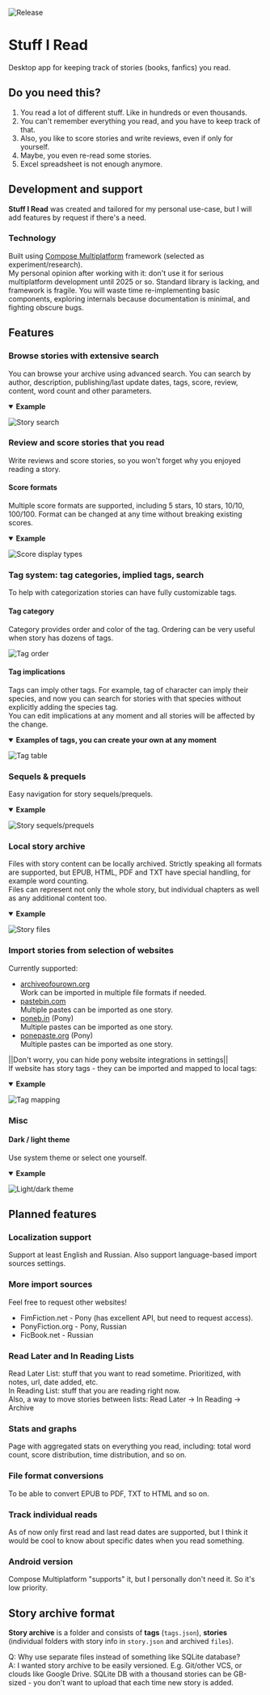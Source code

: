 ![Release](https://github.com/Shimmermare/StuffIRead/actions/workflows/release.yml/badge.svg)

# Stuff I Read

Desktop app for keeping track of stories (books, fanfics) you read.

## Do you need this?

1. You read a lot of different stuff. Like in hundreds or even thousands.
2. You can't remember everything you read, and you have to keep track of that.
3. Also, you like to score stories and write reviews, even if only for yourself.
4. Maybe, you even re-read some stories.
5. Excel spreadsheet is not enough anymore.

## Development and support

**Stuff I Read** was created and tailored for my personal use-case,
but I will add features by request if there's a need.

### Technology

Built using [Compose Multiplatform](https://github.com/JetBrains/compose-multiplatform) framework (selected as
experiment/research).  
My personal opinion after working with it: don't use it for serious multiplatform development until 2025 or so.
Standard library is lacking, and framework is fragile. You will waste time re-implementing basic components,
exploring internals because documentation is minimal, and fighting obscure bugs.

## Features

### Browse stories with extensive search

You can browse your archive using advanced search. You can search by author, description,
publishing/last update dates, tags, score, review, content, word count and other parameters.

<details open>
<summary><b>Example</b></summary>

![Story search](readme-examples/story-search.png)
</details>

### Review and score stories that you read

Write reviews and score stories, so you won't forget why you enjoyed reading a story.

#### Score formats
Multiple score formats are supported, including 5 stars, 10 stars, 10/10, 100/100.
Format can be changed at any time without breaking existing scores.

<details open>
<summary><b>Example</b></summary>

![Score display types](readme-examples/score-display.png)
</details>

### Tag system: tag categories, implied tags, search

To help with categorization stories can have fully customizable tags.

#### Tag category

Category provides order and color of the tag. Ordering can be very useful when story has dozens of tags.

![Tag order](readme-examples/tag-order.png)

#### Tag implications

Tags can imply other tags. For example, tag of character can imply their species, and now you can search
for stories with that species without explicitly adding the species tag.  
You can edit implications at any moment and all stories will be affected by the change.

<details open>
<summary><b>Examples of tags, you can create your own at any moment</b></summary>

![Tag table](readme-examples/tag-table.png)
</details>

### Sequels & prequels

Easy navigation for story sequels/prequels.

<details open>
<summary><b>Example</b></summary>

![Story sequels/prequels](readme-examples/sequels-prequels.png)
</details>

### Local story archive

Files with story content can be locally archived. Strictly speaking all formats are supported,
but EPUB, HTML, PDF and TXT have special handling, for example word counting.  
Files can represent not only the whole story, but individual chapters as well as any additional content too.

<details open>
<summary><b>Example</b></summary>

![Story files](readme-examples/story-files.png)
</details>

### Import stories from selection of websites

Currently supported:

- [archiveofourown.org](https://archiveofourown.org/)  
  Work can be imported in multiple file formats if needed.
- [pastebin.com](https://pastebin.com/)  
  Multiple pastes can be imported as one story.
- [poneb.in](https://poneb.in/) (Pony)  
  Multiple pastes can be imported as one story.
- [ponepaste.org](https://ponepaste.org/) (Pony)  
  Multiple pastes can be imported as one story.

||Don't worry, you can hide pony website integrations in settings||  
If website has story tags - they can be imported and mapped to local tags:

<details open>
<summary><b>Example</b></summary>

![Tag mapping](readme-examples/tag-mapping.png)
</details>

### Misc

#### Dark / light theme
Use system theme or select one yourself.

<details open>
<summary><b>Example</b></summary>

![Light/dark theme](readme-examples/light-dark-themes.png)
</details>

## Planned features

### Localization support

Support at least English and Russian. Also support language-based import sources settings.

### More import sources

Feel free to request other websites!

- FimFiction.net - Pony (has excellent API, but need to request access).
- PonyFiction.org - Pony, Russian
- FicBook.net - Russian

### Read Later and In Reading Lists

Read Later List: stuff that you want to read sometime. Prioritized, with notes, url, date added, etc.  
In Reading List: stuff that you are reading right now.  
Also, a way to move stories between lists: Read Later -> In Reading -> Archive

### Stats and graphs

Page with aggregated stats on everything you read, including: total word count, score distribution,
time distribution, and so on.

### File format conversions

To be able to convert EPUB to PDF, TXT to HTML and so on.

### Track individual reads

As of now only first read and last read dates are supported, but I think it would be cool to know about
specific dates when you read something.

### Android version

Compose Multiplatform "supports" it, but I personally don't need it. So it's low priority.

## Story archive format

**Story archive** is a folder and consists of **tags** (`tags.json`),
**stories** (individual folders with story info in `story.json` and archived `files`).

Q: Why use separate files instead of something like SQLite database?  
A: I wanted story archive to be easily versioned. E.g. Git/other VCS, or clouds like Google Drive.
SQLite DB with a thousand stories can be GB-sized - you don't want to upload that each time new story is added.